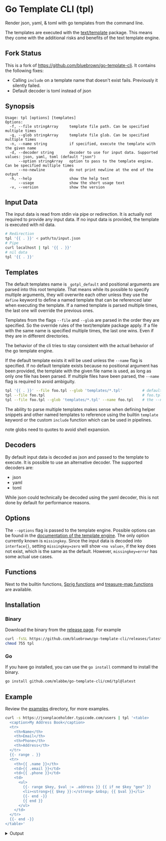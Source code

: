 # Go Template CLI (tpl)

Render json, yaml, & toml with go templates from the command line.

The templates are executed with the [text/template](https://pkg.go.dev/text/template) package. This means they come with the additional risks and benefits of the text template engine.

## Fork Status ##

This is a fork of https://github.com/bluebrown/go-template-cli.  It contains the following fixes:

 - Calling `include` on a template name that doesn't exist fails. Previously it silently failed.
 - Default decoder is toml instead of json

## Synopsis

```console
Usage: tpl [options] [templates]
Options:
  -f, --file stringArray     template file path. Can be specified multiple times
  -g, --glob stringArray     template file glob. Can be specified multiple times
  -n, --name string          if specified, execute the template with the given name
  -d, --decoder string       decoder to use for input data. Supported values: json, yaml, toml (default "json")
      --option stringArray   option to pass to the template engine. Can be specified multiple times
      --no-newline           do not print newline at the end of the output
  -h, --help                 show the help text
      --usage                show the short usage text
  -v, --version              show the version
```

## Input Data

The input data is read from stdin via pipe or redirection. It is actually not required to provide any input data. If no input data is provided, the template is executed with nil data.

```bash
# Redirection
tpl '{{ . }}' < path/to/input.json
# Pipe
curl localhost | tpl '{{ . }}'
# nil data
tpl '{{ . }}'
```

## Templates

The default templates name is `_gotpl_default` and positional arguments are parsed into this root template. That means while its possible to specify multiple arguments, they will overwrite each other unless they use the `define` keyword to define a named template that can be referenced later when executing the template. If a named template is parsed multiple times, the last one will override the previous ones.

Templates from the flags `--file` and `--glob` are parsed in the order they are specified. So the override rules of the text/template package apply. If a file with the same name is specified multiple times, the last one wins. Even if they are in different directories.

The behavior of the cli tries to stay consistent with the actual behavior of the go template engine.

If the default template exists it will be used unless the `--name` flag is specified. If no default template exists because no positional argument has been provided, the template with the given file name is used, as long as only one file has been parsed. If multiple files have been parsed, the `--name` flag is required to avoid ambiguity.

```bash
tpl '{{ . }}' --file foo.tpl --glob 'templates/*.tpl'         # default will be used
tpl --file foo.tpl                                            # foo.tpl will be used
tpl --file foo.tpl --glob 'templates/*.tpl' --name foo.tpl    # the --name flag is required to select a template by name
```

The ability to parse multiple templates makes sense when defining helper snippets and other named templates to reference using the builtin `template` keyword or the custom `include` function which can be used in pipelines.

note globs need to quotes to avoid shell expansion.

## Decoders

By default input data is decoded as json and passed to the template to execute. It is possible to use an alternative decoder. The supported decoders are:

- json
- yaml
- toml

While json could technically be decoded using the yaml decoder, this is not done by default for performance reasons.

## Options

The `--options` flag is passed to the template engine. Possible options can be found in the [documentation of the template engine](https://pkg.go.dev/text/template#Template.Option).
The only option currently known is `missingkey`. Since the input data is decoded into `interface{}`, setting `missingkey=zero` will show `<no value>`, if the key does not exist, which is the same as the default. However, `missingkey=error` has some actual use cases.

## Functions

Next to the builtin functions, [Sprig functions](http://masterminds.github.io/sprig/) and [treasure-map functions](https://github.com/bluebrown/treasure-map) are available.

## Installation

### Binary

Download the binary from the [release page](https://github.com/bluebrown/go-template-cli/releases). For example

```bash
curl -fsSL https://github.com/bluebrown/go-template-cli/releases/latest/download/tpl-linux-amd64 >tpl
chmod 755 tpl
```

### Go

If you have go installed, you can use the `go install` command to install the binary.

```bash
go install github.com/mlabbe/go-template-cli/cmd/tpl@latest
```

## Example

Review the [examples](https://github.com/bluebrown/go-template-cli/tree/main/assets/examples) directory, for more examples.

```bash
curl -s https://jsonplaceholder.typicode.com/users | tpl '<table>
  <caption>My Address Book</caption>
  <tr>
    <th>Name</th>
    <th>Email</th>
    <th>Phone</th>
    <th>Address</th>
  </tr>
  {{- range . }}
  <tr>
    <th>{{ .name }}</th>
    <td>{{ .email }}</td>
    <td>{{ .phone }}</td>
    <td>
      <ul>
        {{- range $key, $val := .address }} {{ if ne $key "geo" }}
        <li><strong>{{ $key }}:</strong> &nbsp; {{ $val }}</li>
        {{- end -}}
        {{ end }}
      </ul>
    </td>
  </tr>
  {{- end -}}
</table>'
```

<details>
<summary>Output</summary>

<table>
  <caption>My Address Book</caption>
  <tr>
    <th>Name</th>
    <th>Email</th>
    <th>Phone</th>
    <th>Address</th>
  </tr>
  <tr>
    <th>Leanne Graham</th>
    <td>Sincere@april.biz</td>
    <td>1-770-736-8031 x56442</td>
    <td>
      <ul>
        <li><strong>city:</strong> &nbsp; Gwenborough</li>
        <li><strong>street:</strong> &nbsp; Kulas Light</li>
        <li><strong>suite:</strong> &nbsp; Apt. 556</li>
        <li><strong>zipcode:</strong> &nbsp; 92998-3874</li>
      </ul>
    </td>
  </tr>
  <tr>
    <th>Ervin Howell</th>
    <td>Shanna@melissa.tv</td>
    <td>010-692-6593 x09125</td>
    <td>
      <ul>
        <li><strong>city:</strong> &nbsp; Wisokyburgh</li>
        <li><strong>street:</strong> &nbsp; Victor Plains</li>
        <li><strong>suite:</strong> &nbsp; Suite 879</li>
        <li><strong>zipcode:</strong> &nbsp; 90566-7771</li>
      </ul>
    </td>
  </tr>
  <tr>
    <th>Clementine Bauch</th>
    <td>Nathan@yesenia.net</td>
    <td>1-463-123-4447</td>
    <td>
      <ul>
        <li><strong>city:</strong> &nbsp; McKenziehaven</li>
        <li><strong>street:</strong> &nbsp; Douglas Extension</li>
        <li><strong>suite:</strong> &nbsp; Suite 847</li>
        <li><strong>zipcode:</strong> &nbsp; 59590-4157</li>
      </ul>
    </td>
  </tr>
  <tr>
    <th>Patricia Lebsack</th>
    <td>Julianne.OConner@kory.org</td>
    <td>493-170-9623 x156</td>
    <td>
      <ul>
        <li><strong>city:</strong> &nbsp; South Elvis</li>
        <li><strong>street:</strong> &nbsp; Hoeger Mall</li>
        <li><strong>suite:</strong> &nbsp; Apt. 692</li>
        <li><strong>zipcode:</strong> &nbsp; 53919-4257</li>
      </ul>
    </td>
  </tr>
  <tr>
    <th>Chelsey Dietrich</th>
    <td>Lucio_Hettinger@annie.ca</td>
    <td>(254)954-1289</td>
    <td>
      <ul>
        <li><strong>city:</strong> &nbsp; Roscoeview</li>
        <li><strong>street:</strong> &nbsp; Skiles Walks</li>
        <li><strong>suite:</strong> &nbsp; Suite 351</li>
        <li><strong>zipcode:</strong> &nbsp; 33263</li>
      </ul>
    </td>
  </tr>
  <tr>
    <th>Mrs. Dennis Schulist</th>
    <td>Karley_Dach@jasper.info</td>
    <td>1-477-935-8478 x6430</td>
    <td>
      <ul>
        <li><strong>city:</strong> &nbsp; South Christy</li>
        <li><strong>street:</strong> &nbsp; Norberto Crossing</li>
        <li><strong>suite:</strong> &nbsp; Apt. 950</li>
        <li><strong>zipcode:</strong> &nbsp; 23505-1337</li>
      </ul>
    </td>
  </tr>
  <tr>
    <th>Kurtis Weissnat</th>
    <td>Telly.Hoeger@billy.biz</td>
    <td>210.067.6132</td>
    <td>
      <ul>
        <li><strong>city:</strong> &nbsp; Howemouth</li>
        <li><strong>street:</strong> &nbsp; Rex Trail</li>
        <li><strong>suite:</strong> &nbsp; Suite 280</li>
        <li><strong>zipcode:</strong> &nbsp; 58804-1099</li>
      </ul>
    </td>
  </tr>
  <tr>
    <th>Nicholas Runolfsdottir V</th>
    <td>Sherwood@rosamond.me</td>
    <td>586.493.6943 x140</td>
    <td>
      <ul>
        <li><strong>city:</strong> &nbsp; Aliyaview</li>
        <li><strong>street:</strong> &nbsp; Ellsworth Summit</li>
        <li><strong>suite:</strong> &nbsp; Suite 729</li>
        <li><strong>zipcode:</strong> &nbsp; 45169</li>
      </ul>
    </td>
  </tr>
  <tr>
    <th>Glenna Reichert</th>
    <td>Chaim_McDermott@dana.io</td>
    <td>(775)976-6794 x41206</td>
    <td>
      <ul>
        <li><strong>city:</strong> &nbsp; Bartholomebury</li>
        <li><strong>street:</strong> &nbsp; Dayna Park</li>
        <li><strong>suite:</strong> &nbsp; Suite 449</li>
        <li><strong>zipcode:</strong> &nbsp; 76495-3109</li>
      </ul>
    </td>
  </tr>
  <tr>
    <th>Clementina DuBuque</th>
    <td>Rey.Padberg@karina.biz</td>
    <td>024-648-3804</td>
    <td>
      <ul>
        <li><strong>city:</strong> &nbsp; Lebsackbury</li>
        <li><strong>street:</strong> &nbsp; Kattie Turnpike</li>
        <li><strong>suite:</strong> &nbsp; Suite 198</li>
        <li><strong>zipcode:</strong> &nbsp; 31428-2261</li>
      </ul>
    </td>
  </tr></table>

</details>
